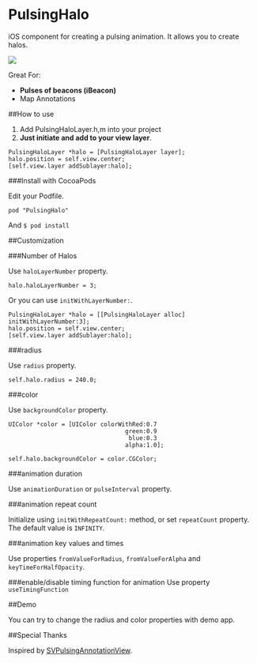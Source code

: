 PulsingHalo
===========

iOS component for creating a pulsing animation. It allows you to create halos.

![](demo_.gif)
                    
Great For:

- **Pulses of beacons (iBeacon)**
- Map Annotations


##How to use

1. Add PulsingHaloLayer.h,m into your project
2. **Just initiate and add to your view layer**.

````
PulsingHaloLayer *halo = [PulsingHaloLayer layer];
halo.position = self.view.center;
[self.view.layer addSublayer:halo];
````

###Install with CocoaPods

Edit your Podfile.

````
pod "PulsingHalo"
````

And `$ pod install`


##Customization

###Number of Halos

Use `haloLayerNumber` property.

```
halo.haloLayerNumber = 3;
```

Or you can use `initWithLayerNumber:`.

````
PulsingHaloLayer *halo = [[PulsingHaloLayer alloc] initWithLayerNumber:3];
halo.position = self.view.center;
[self.view.layer addSublayer:halo];
````

###radius

Use `radius` property.

````
self.halo.radius = 240.0;
````

###color

Use `backgroundColor` property.

````
UIColor *color = [UIColor colorWithRed:0.7
                                 green:0.9
                                  blue:0.3
                                 alpha:1.0];

self.halo.backgroundColor = color.CGColor;
````

###animation duration

Use `animationDuration` or `pulseInterval` property.


###animation repeat count

Initialize using `initWithRepeatCount:` method, or set `repeatCount` property. The default value is `INFINITY`.


###animation key values and times

Use properties `fromValueForRadius`, `fromValueForAlpha` and `keyTimeForHalfOpacity`.

###enable/disable timing function for animation
Use property `useTimingFunction`

##Demo

You can try to change the radius and color properties with demo app.


##Special Thanks

Inspired by [SVPulsingAnnotationView](https://github.com/samvermette/SVPulsingAnnotationView).

